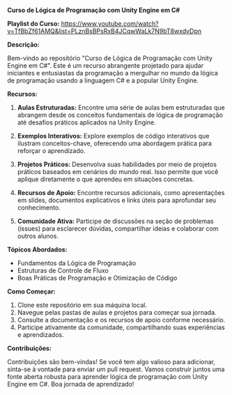 **Curso de Lógica de Programação com Unity Engine em C#**

**Playlist do Curso:** https://www.youtube.com/watch?v=TfBbZf61AMQ&list=PLznBsBPsRxB4JCqwWaLk7N9bT8wxdvDpn

**Descrição:**

Bem-vindo ao repositório "Curso de Lógica de Programação com Unity Engine em C#". Este é um recurso abrangente projetado para ajudar iniciantes e entusiastas da programação a mergulhar no mundo da lógica de programação usando a linguagem C# e a popular Unity Engine.

**Recursos:**

1. **Aulas Estruturadas:** Encontre uma série de aulas bem estruturadas que abrangem desde os conceitos fundamentais de lógica de programação até desafios práticos aplicados na Unity Engine.

2. **Exemplos Interativos:** Explore exemplos de código interativos que ilustram conceitos-chave, oferecendo uma abordagem prática para reforçar o aprendizado.

3. **Projetos Práticos:** Desenvolva suas habilidades por meio de projetos práticos baseados em cenários do mundo real. Isso permite que você aplique diretamente o que aprendeu em situações concretas.

4. **Recursos de Apoio:** Encontre recursos adicionais, como apresentações em slides, documentos explicativos e links úteis para aprofundar seu conhecimento.

5. **Comunidade Ativa:** Participe de discussões na seção de problemas (issues) para esclarecer dúvidas, compartilhar ideias e colaborar com outros alunos.

**Tópicos Abordados:**

- Fundamentos da Lógica de Programação
- Estruturas de Controle de Fluxo
- Boas Práticas de Programação e Otimização de Código

**Como Começar:**

1. Clone este repositório em sua máquina local.
2. Navegue pelas pastas de aulas e projetos para começar sua jornada.
3. Consulte a documentação e os recursos de apoio conforme necessário.
4. Participe ativamente da comunidade, compartilhando suas experiências e aprendizados.

**Contribuições:**

Contribuições são bem-vindas! Se você tem algo valioso para adicionar, sinta-se à vontade para enviar um pull request. Vamos construir juntos uma fonte aberta robusta para aprender lógica de programação com Unity Engine em C#. Boa jornada de aprendizado!
